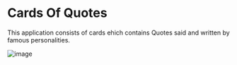 # Cards Of Quotes

This application consists of cards ehich contains Quotes said and written by famous personalities.

![image](https://github.com/user-attachments/assets/d65aba06-5750-4505-9f39-66a0a346a2ea)

